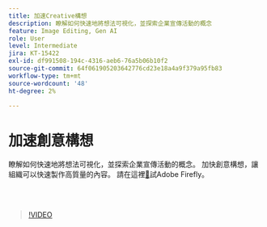 ```yaml
---
title: 加速Creative構想
description: 瞭解如何快速地將想法可視化，並探索企業宣傳活動的概念
feature: Image Editing, Gen AI
role: User
level: Intermediate
jira: KT-15422
exl-id: df991508-194c-4316-aeb6-76a5b06b10f2
source-git-commit: 64f061905203642776cd23e18a4a9f379a95fb83
workflow-type: tm+mt
source-wordcount: '48'
ht-degree: 2%

---
```


# 加速創意構想

瞭解如何快速地將想法可視化，並探索企業宣傳活動的概念。 加快創意構想，讓組織可以快速製作高質量的內容。 請在這裡[&#128279;](https://firefly.adobe.com/)試Adobe Firefly。

<br> 

>[!VIDEO](https://video.tv.adobe.com/v/3428827?quality=12&learn=on&hidetitle=true)
